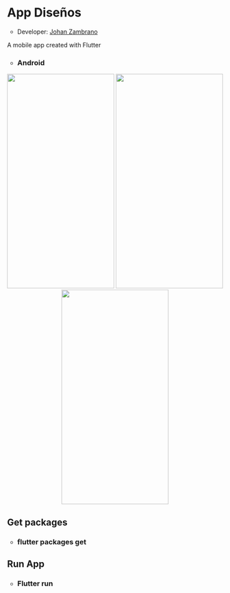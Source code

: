 <h1>App Diseños</h1>
<ul>
  <li type="circle">Developer: <a href="https://www.linkedin.com/in/johan-zambrano-b537501bb/">Johan Zambrano</a></li>
</ul>

A mobile app created with Flutter

<ul>
  <li type="circle"><h3>Android</h3></li>
</ul>

<p align="center">
<img src="https://user-images.githubusercontent.com/25967495/134710607-ff3a8ead-82b9-4592-a211-5d536cdace10.jpg" width="250" height="500">
<img src="https://user-images.githubusercontent.com/25967495/134710615-8b65138b-48c1-47db-9423-e8d7b761ab5d.jpg" width="250" height="500">
<img src="https://user-images.githubusercontent.com/25967495/134710625-d3c27b84-48c0-4e62-b3a3-096154192927.jpg" width="250" height="500">
</p>

<h2>Get packages</h2>
<ul>
  <li type="circle"><h3>flutter packages get</h3></li>
</ul>

<h2>Run App</h2>
<ul>
  <li type="circle"><h3>Flutter run</h3></li>
</ul>
